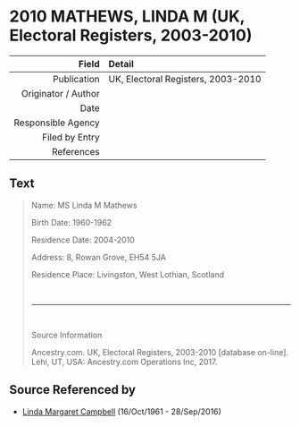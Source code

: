 ﻿---
layout: page
permalink: /sources/s15369318
---

# 2010 MATHEWS, LINDA M (UK, Electoral Registers, 2003-2010)

Field | Detail
---:|:---
Publication | UK, Electoral Registers, 2003-2010
Originator / Author | 
Date | 
Responsible Agency | 
Filed by Entry | 
References | 

## Text

> Name: MS Linda M Mathews
>
> Birth Date: 1960-1962
>
> Residence Date: 2004-2010
>
> Address: 8, Rowan Grove, EH54 5JA
>
> Residence Place: Livingston, West Lothian, Scotland
>
> <br/>
>
> ---
>
> <br/>
>
> Source Information
>
> Ancestry.com. UK, Electoral Registers, 2003-2010 [database on-line]. Lehi, UT, USA: Ancestry.com Operations Inc, 2017.
>

## Source Referenced by

* [Linda Margaret Campbell](../people/@76650284@-linda-margaret-campbell-b1961-10-16-d2016-9-28.md) (16/Oct/1961 - 28/Sep/2016)
